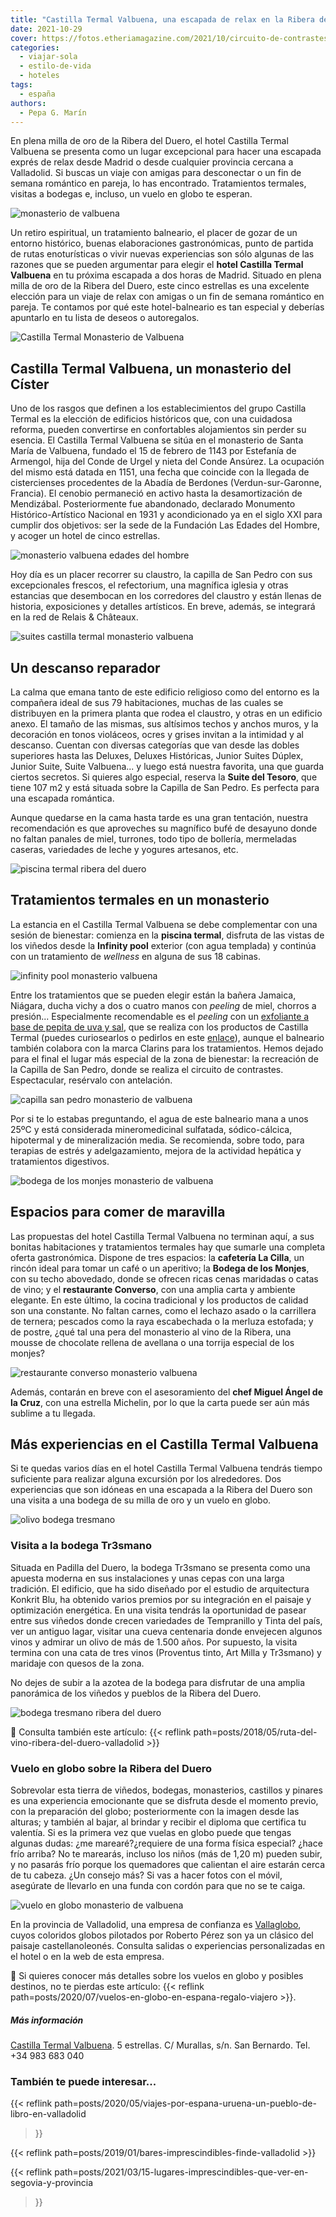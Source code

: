 ```yaml
---
title: "Castilla Termal Valbuena, una escapada de relax en la Ribera del Duero"
date: 2021-10-29
cover: https://fotos.etheriamagazine.com/2021/10/circuito-de-contrastes-monasterio-valbuena.jpg
categories: 
  - viajar-sola
  - estilo-de-vida
  - hoteles
tags: 
  - españa
authors: 
  - Pepa G. Marín
---
```


En plena milla de oro de la Ribera del Duero, el hotel Castilla Termal Valbuena se presenta como un lugar excepcional para hacer una escapada exprés de relax desde Madrid o desde cualquier provincia cercana a Valladolid. Si buscas un viaje con amigas para desconectar o un fin de semana romántico en pareja, lo has encontrado. Tratamientos termales, visitas a bodegas e, incluso, un vuelo en globo te esperan.

![monasterio de valbuena](https://fotos.etheriamagazine.com/2021/10/monasterio-valbuena.jpg "© Castilla Termal Valbuena, un cinco estrellas en el interior de un monasterio.")

Un retiro espiritual, un tratamiento balneario, el placer de gozar de un entorno 
histórico, buenas elaboraciones gastronómicas, punto de partida de rutas enoturísticas o 
vivir nuevas experiencias son sólo algunas de las razones que se pueden argumentar para 
elegir el **hotel Castilla Termal Valbuena** en tu próxima escapada a dos horas de 
Madrid. Situado en plena milla de oro de la Ribera del Duero, este cinco estrellas es 
una excelente elección para un viaje de relax con amigas o un fin de semana romántico en 
pareja. Te contamos por qué este hotel-balneario es tan especial y deberías apuntarlo en 
tu lista de deseos o autoregalos. 

![Castilla Termal Monasterio de Valbuena](https://fotos.etheriamagazine.com/2021/10/claustro-monasterio-valbuena.jpg "Claustro Castilla Termal Valbuena. © Pepa García")

## Castilla Termal Valbuena, un monasterio del Císter

Uno de los rasgos que definen a los establecimientos del grupo Castilla Termal es la 
elección de edificios históricos que, con una cuidadosa reforma, pueden convertirse en 
confortables alojamientos sin perder su esencia. El Castilla Termal Valbuena se sitúa en 
el monasterio de Santa María de Valbuena, fundado el 15 de febrero de 1143 por Estefanía 
de Armengol, hija del Conde de Urgel y nieta del Conde Ansúrez. La ocupación del mismo 
está datada en 1151, una fecha que coincide con la llegada de cistercienses procedentes 
de la Abadía de Berdones (Verdun-sur-Garonne, Francia). El cenobio permaneció en activo 
hasta la desamortización de Mendizábal. Posteriormente fue abandonado, declarado 
Monumento Histórico-Artístico Nacional en 1931 y acondicionado ya en el siglo XXI para 
cumplir dos objetivos: ser la sede de la Fundación Las Edades del Hombre, y acoger un 
hotel de cinco estrellas. 

![monasterio valbuena edades del hombre](https://fotos.etheriamagazine.com/2021/10/monasterio-valbuena-edades-hombre.jpg "El monasterio de Valbuena es la sede de Las Edades del Hombre. © Pepa García")

Hoy día es un placer recorrer su claustro, la capilla de San Pedro con sus excepcionales 
frescos, el refectorium, una magnífica iglesia y otras estancias que desembocan en los 
corredores del claustro y están llenas de historia, exposiciones y detalles artísticos. 
En breve, además, se integrará en la red de Relais & Châteaux. 

![suites castilla termal monasterio valbuena](https://fotos.etheriamagazine.com/2021/10/habitaciones-castilla-termal-valbuena.jpg "Sala de estar y distintas suites.")

## Un descanso reparador

La calma que emana tanto de este edificio religioso como del entorno es la compañera 
ideal de sus 79 habitaciones, muchas de las cuales se distribuyen en la primera planta 
que rodea el claustro, y otras en un edificio anexo. El tamaño de las mismas, sus 
altísimos techos y anchos muros, y la decoración en tonos violáceos, ocres y grises 
invitan a la intimidad y al descanso. Cuentan con diversas categorías que van desde las 
dobles superiores hasta las Deluxes, Deluxes Históricas, Junior Suites Dúplex, Junior 
Suite, Suite Valbuena... y luego está nuestra favorita, una que guarda ciertos secretos. 
Si quieres algo especial, reserva la **Suite del Tesoro**, que tiene 107 m2 y está 
situada sobre la Capilla de San Pedro. Es perfecta para una escapada romántica. 

Aunque quedarse en la cama hasta tarde es una gran tentación, nuestra recomendación es 
que aproveches su magnífico bufé de desayuno donde no faltan panales de miel, turrones, 
todo tipo de bollería, mermeladas caseras, variedades de leche y yogures artesanos, etc. 

![piscina termal ribera del duero](https://fotos.etheriamagazine.com/2021/10/piscina-termal-monasterio-valbuena.jpg "Piscina termal del © Castilla Termal Valbuena.")

## Tratamientos termales en un monasterio

La estancia en el Castilla Termal Valbuena se debe complementar con una sesión de 
bienestar: comienza en la **piscina termal**, disfruta de las vistas de los viñedos 
desde la **Infinity pool** exterior (con agua templada) y continúa con un tratamiento de 
_wellness_ en alguna de sus 18 cabinas. 

![infinity pool monasterio valbuena](https://fotos.etheriamagazine.com/2021/10/infinity-pool-castilla-termal-valbuena.jpg "Infinity pool del Castilla Termal Valbuena.")

Entre los tratamientos que se pueden elegir están la bañera Jamaica, Niágara, ducha 
vichy a dos o cuatro manos con _peeling_ de miel, chorros a presión... Especialmente 
recomendable es el _peeling_ con un [exfoliante a base de pepita de uva y 
sal](https://tienda.castillatermal.com/collections/cosmetica/products/peeling-sal-y-uva-200ml), 
que se realiza con los productos de Castilla Termal (puedes curiosearlos o pedirlos en 
este [enlace](https://tienda.castillatermal.com/collections/cosmetica)), aunque el 
balneario también colabora con la marca Clarins para los tratamientos. Hemos dejado para 
el final el lugar más especial de la zona de bienestar: la recreación de la Capilla de 
San Pedro, donde se realiza el circuito de contrastes. Espectacular, resérvalo con 
antelación. 

![capilla san pedro monasterio de valbuena](https://fotos.etheriamagazine.com/2021/10/circuito-de-contrastes-monasterio-valbuena.jpg "Sala de contrastes, una recreación de la Capilla de San Pedro. © CT Valbuena")

Por si te lo estabas preguntando, el agua de este balneario mana a unos 25ºC y está 
considerada mineromedicinal sulfatada, sódico-cálcica, hipotermal y de mineralización 
media. Se recomienda, sobre todo, para terapias de estrés y adelgazamiento, mejora de la 
actividad hepática y tratamientos digestivos. 

![bodega de los monjes monasterio de valbuena](https://fotos.etheriamagazine.com/2021/10/restaurante-bodega-monjes.jpg "Bodega de los Monjes. © P.G")

## Espacios para comer de maravilla

Las propuestas del hotel Castilla Termal Valbuena no terminan aquí, a sus bonitas 
habitaciones y tratamientos termales hay que sumarle una completa oferta gastronómica. 
Dispone de tres espacios: la **cafetería La Cilla**, un rincón ideal para tomar un café 
o un aperitivo; la **Bodega de los Monjes**, con su techo abovedado, donde se ofrecen 
ricas cenas maridadas o catas de vino; y el **restaurante Converso**, con una amplia 
carta y ambiente elegante. En este último, la cocina tradicional y los productos de 
calidad son una constante. No faltan carnes, como el lechazo asado o la carrillera de 
ternera; pescados como la raya escabechada o la merluza estofada; y de postre, ¿qué tal 
una pera del monasterio al vino de la Ribera, una mousse de chocolate rellena de 
avellana o una torrija especial de los monjes? 

![restaurante converso monasterio valbuena](https://fotos.etheriamagazine.com/2021/10/restaurante-converso-valbuena.jpg "Restaurante Converso y torrija. © Pepa García")

Además, contarán en breve con el asesoramiento del **chef Miguel Ángel de la Cruz**, con 
una estrella Michelin, por lo que la carta puede ser aún más sublime a tu llegada. 

## Más experiencias en el Castilla Termal Valbuena

Si te quedas varios días en el hotel Castilla Termal Valbuena tendrás tiempo suficiente 
para realizar alguna excursión por los alrededores. Dos experiencias que son idóneas en 
una escapada a la Ribera del Duero son una visita a una bodega de su milla de oro y un 
vuelo en globo. 

![olivo bodega tresmano](https://fotos.etheriamagazine.com/2021/10/bodega-tresmano.jpg "Olivo milenario de la bodega Tr3smano. © Pepa García")

### Visita a la bodega Tr3smano

Situada en Padilla del Duero, la bodega Tr3smano se presenta como una apuesta moderna en 
sus instalaciones y unas cepas con una larga tradición. El edificio, que ha sido 
diseñado por el estudio de arquitectura Konkrit Blu, ha obtenido varios premios por su 
integración en el paisaje y optimización energética. En una visita tendrás la 
oportunidad de pasear entre sus viñedos donde crecen variedades de Tempranillo y Tinta 
del país, ver un antiguo lagar, visitar una cueva centenaria donde envejecen algunos 
vinos y admirar un olivo de más de 1.500 años. Por supuesto, la visita termina con una 
cata de tres vinos (Proventus tinto, Art Milla y Tr3smano) y maridaje con quesos de la 
zona. 

No dejes de subir a la azotea de la bodega para disfrutar de una amplia panorámica de 
los viñedos y pueblos de la Ribera del Duero. 

![bodega tresmano ribera del duero](https://fotos.etheriamagazine.com/2021/10/bodega-tresmano-valladolid.jpg "Bodega Tr3smano. © P.G.")

📌 Consulta también este artículo: {{< reflink 
path=posts/2018/05/ruta-del-vino-ribera-del-duero-valladolid >}} 

### Vuelo en globo sobre la Ribera del Duero

Sobrevolar esta tierra de viñedos, bodegas, monasterios, castillos y pinares es una 
experiencia emocionante que se disfruta desde el momento previo, con la preparación del 
globo; posteriormente con la imagen desde las alturas; y también al bajar, al brindar y 
recibir el diploma que certifica tu valentía. Si es la primera vez que vuelas en globo 
puede que tengas algunas dudas: ¿me marearé?¿requiere de una forma física especial? 
¿hace frío arriba? No te marearás, incluso los niños (más de 1,20 m) pueden subir, y no 
pasarás frío porque los quemadores que calientan el aire estarán cerca de tu cabeza. ¿Un 
consejo más? Si vas a hacer fotos con el móvil, asegúrate de llevarlo en una funda con 
cordón para que no se te caiga. 

![vuelo en globo monasterio de valbuena](https://fotos.etheriamagazine.com/2021/10/vuelo-globo-ribera-duero.jpg "Vista desde el aire del Castilla Termal Valbuena. © P.G.")

En la provincia de Valladolid, una empresa de confianza es 
[Vallaglobo](https://vallaglobo.com/), cuyos coloridos globos pilotados por Roberto 
Pérez son ya un clásico del paisaje castellanoleonés. Consulta salidas o experiencias 
personalizadas en el hotel o en la web de esta empresa. 

📌 Si quieres conocer más detalles sobre los vuelos en globo y posibles destinos, no te 
pierdas este artículo: {{< reflink 
path=posts/2020/07/vuelos-en-globo-en-espana-regalo-viajero >}}. 

##### Más información

[Castilla Termal 
Valbuena](https://www.castillatermal.com/hoteles/monasterio-de-valbuena/). 5 estrellas. 
C/ Murallas, s/n. San Bernardo. Tel. +34 983 683 040 

### También te puede interesar...

{{< reflink path=posts/2020/05/viajes-por-espana-uruena-un-pueblo-de-libro-en-valladolid 
>}} 

{{< reflink path=posts/2019/01/bares-imprescindibles-finde-valladolid >}} 

{{< reflink path=posts/2021/03/15-lugares-imprescindibles-que-ver-en-segovia-y-provincia 
>}}
